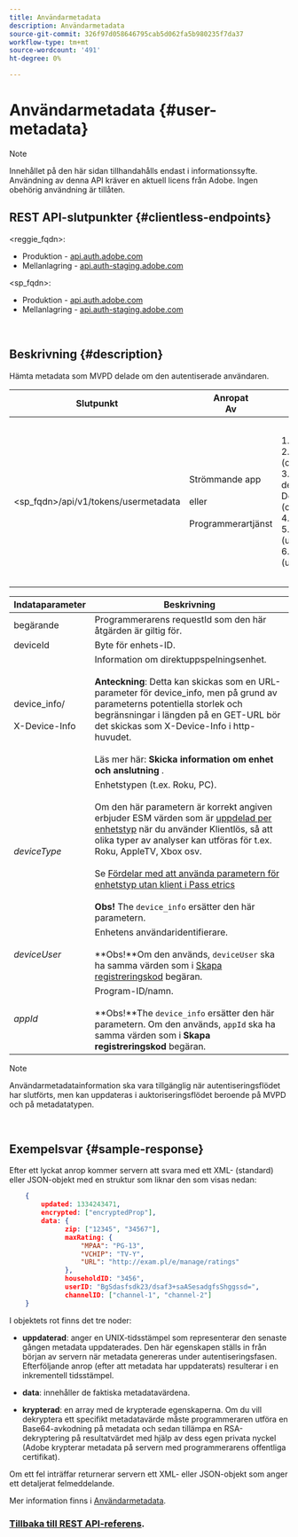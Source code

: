 ```yaml
---
title: Användarmetadata
description: Användarmetadata
source-git-commit: 326f97d058646795cab5d062fa5b980235f7da37
workflow-type: tm+mt
source-wordcount: '491'
ht-degree: 0%

---
```



# Användarmetadata {#user-metadata}

>[!NOTE]
>
>Innehållet på den här sidan tillhandahålls endast i informationssyfte. Användning av denna API kräver en aktuell licens från Adobe. Ingen obehörig användning är tillåten.

## REST API-slutpunkter {#clientless-endpoints}

&lt;reggie_fqdn>:

* Produktion - [api.auth.adobe.com](http://api.auth.adobe.com/)
* Mellanlagring - [api.auth-staging.adobe.com](http://api.auth-staging.adobe.com/)

&lt;sp_fqdn>:

* Produktion - [api.auth.adobe.com](http://api.auth.adobe.com/)
* Mellanlagring - [api.auth-staging.adobe.com](http://api.auth-staging.adobe.com/)

</br>

## Beskrivning {#description}

Hämta metadata som MVPD delade om den autentiserade användaren.

<div>


| Slutpunkt | Anropat  </br>Av | Indata   </br>Parametrar | HTTP  </br>Metod | Svar | HTTP  </br>Svar |
| --- | --- | --- | --- | --- | --- |
| &lt;sp_fqdn>/api/v1/tokens/usermetadata | Strömmande app</br></br>eller</br></br>Programmerartjänst | 1. begärande</br>2.  deviceId (obligatoriskt)</br>3.  device_info/X-Device-Info (obligatoriskt)</br>4.  deviceType</br>5.  deviceUser (utgått)</br>6.  appId (utgått) | GET | XML eller JSON som innehåller användarmetadata eller felinformation om det misslyckas. | 200 - lyckades</br></br>404 - Inga metadata hittades</br></br>412 - Ogiltig AuthN-token (t.ex. utgången token) |


| Indataparameter | Beskrivning |
| --- | --- |
| begärande | Programmerarens requestId som den här åtgärden är giltig för. |
| deviceId | Byte för enhets-ID. |
| device_info/</br></br>X-Device-Info | Information om direktuppspelningsenhet.</br></br>**Anteckning**: Detta kan skickas som en URL-parameter för device_info, men på grund av parameterns potentiella storlek och begränsningar i längden på en GET-URL bör det skickas som X-Device-Info i http-huvudet. </br></br>Läs mer här: **Skicka information om enhet och anslutning** <!--http://tve.helpdocsonline.com/passing-device-information-->. |
| _deviceType_ | Enhetstypen (t.ex. Roku, PC).</br></br>Om den här parametern är korrekt angiven erbjuder ESM värden som är [uppdelad per enhetstyp](/help/authentication/entitlement-service-monitoring-overview.md#progr-filter-metrics) när du använder Klientlös, så att olika typer av analyser kan utföras för t.ex. Roku, AppleTV, Xbox osv.</br></br>Se [Fördelar med att använda parametern för enhetstyp utan klient i Pass etrics ](/help/authentication/benefits-of-using-the-clientless-devicetype-parameter-in-pass-metrics.md)</br></br>**Obs!** The `device_info` ersätter den här parametern. </br> |
| _deviceUser_ | Enhetens användaridentifierare.</br></br>**Obs!**Om den används, `deviceUser` ska ha samma värden som i [Skapa registreringskod](/help/authentication/registration-code-request.md) begäran. |
| _appId_ | Program-ID/namn. </br></br>**Obs!**The `device_info` ersätter den här parametern. Om den används, `appId` ska ha samma värden som i **Skapa registreringskod** begäran. |

>[!NOTE]
> 
>Användarmetadatainformation ska vara tillgänglig när autentiseringsflödet har slutförts, men kan uppdateras i auktoriseringsflödet beroende på MVPD och på metadatatypen.

</br>

## Exempelsvar {#sample-response}

Efter ett lyckat anrop kommer servern att svara med ett XML- (standard) eller JSON-objekt med en struktur som liknar den som visas nedan:

```JSON
    {
        updated: 1334243471,
        encrypted: ["encryptedProp"],
        data: {
              zip: ["12345", "34567"],
              maxRating: { 
                  "MPAA": "PG-13",
                  "VCHIP": "TV-Y", 
                  "URL": "http://exam.pl/e/manage/ratings"
              },
              householdID: "3456",
              userID: "BgSdasfsdk23/dsaf3+saASesadgfsShggssd=",
              channelID: ["channel-1", "channel-2"]
    }
```

I objektets rot finns det tre noder:

* **uppdaterad**: anger en UNIX-tidsstämpel som representerar den senaste gången metadata uppdaterades. Den här egenskapen ställs in från början av servern när metadata genereras under autentiseringsfasen. Efterföljande anrop (efter att metadata har uppdaterats) resulterar i en inkrementell tidsstämpel.

* **data**: innehåller de faktiska metadatavärdena.

* **krypterad**: en array med de krypterade egenskaperna. Om du vill dekryptera ett specifikt metadatavärde måste programmeraren utföra en Base64-avkodning på metadata och sedan tillämpa en RSA-dekryptering på resultatvärdet med hjälp av dess egen privata nyckel (Adobe krypterar metadata på servern med programmerarens offentliga certifikat).

Om ett fel inträffar returnerar servern ett XML- eller JSON-objekt som anger ett detaljerat felmeddelande.

Mer information finns i [Användarmetadata](/help/authentication/user-metadata.md).

### [Tillbaka till REST API-referens](/help/authentication/rest-api-reference.md).
